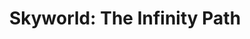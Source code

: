 ---
layout: game
title: "Skyworld: The Infinity Path"
site-category: "mobile"
permalink: /games/skyworld/

#components
list: ["cover-img", "description", "list-description", "downloads", "pixelart", "screenshots"]

#cover img
cover-img: "thumb_skyworld.png"

#list-description
category: Arcade / Endless.
platform: Mobile.
language: Actionscript 3.
tecnologies: "StarlingFW, StarlingMVC, Feathers AdobeAir"
role: Developer / Graphic Design.

#downloads
android: "https://play.google.com/store/apps/details?id=air.setzer.skyworld"

#pixelart
pixelart: ["/images/pixelart/pixelart_skyworld_01.png"]

#screenshots
screenshots: ["game_skyworld.png"]
---